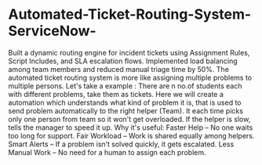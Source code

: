 # Automated-Ticket-Routing-System-ServiceNow-
Built a dynamic routing engine for incident tickets using Assignment Rules, Script Includes, and SLA escalation flows. Implemented load balancing among team members and reduced manual triage time by 50%.
The automated ticket routing system is more like assigning multiple problems to multiple persons.
Let's take a example :
    There are n no.of students each with different problems, take them as tickets.
    Here we will create a automation which understands what kind of problem it is, that is used to send problem                automatically to the right helper (Team). It each time picks only one person from team so it won't get overloaded.
    If the helper is slow, tells the manager to speed it up.
Why it's useful:
      Faster Help – No one waits too long for support.
      Fair Workload – Work is shared equally among helpers.
      Smart Alerts – If a problem isn’t solved quickly, it gets escalated.
      Less Manual Work – No need for a human to assign each problem.


